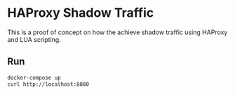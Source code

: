 # HAProxy Shadow Traffic
This is a proof of concept on how the achieve shadow traffic using HAProxy and LUA scripting.

## Run
```sh
docker-compose up
curl http://localhost:8080
```